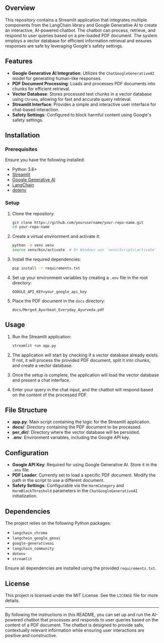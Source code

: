 ## Overview

This repository contains a Streamlit application that integrates multiple components from the LangChain library and Google Generative AI to create an interactive, AI-powered chatbot. The chatbot can process, retrieve, and respond to user queries based on a pre-loaded PDF document. The system employs a vector database for efficient information retrieval and ensures responses are safe by leveraging Google's safety settings.

## Features

- **Google Generative AI Integration**: Utilizes the `ChatGoogleGenerativeAI` model for generating human-like responses.
- **PDF Document Processing**: Loads and processes PDF documents into chunks for efficient retrieval.
- **Vector Database**: Stores processed text chunks in a vector database using `Chroma`, allowing for fast and accurate query retrieval.
- **Streamlit Interface**: Provides a simple and interactive user interface for chat-based interaction.
- **Safety Settings**: Configured to block harmful content using Google's safety settings.

## Installation

### Prerequisites

Ensure you have the following installed:

- Python 3.8+
- [Streamlit](https://streamlit.io/)
- [Google Generative AI](https://developers.generativeai.google)
- [LangChain](https://langchain.readthedocs.io/)
- [dotenv](https://pypi.org/project/python-dotenv/)

### Setup

1. Clone the repository:
    ```bash
    git clone https://github.com/yourusername/your-repo-name.git
    cd your-repo-name
    ```

2. Create a virtual environment and activate it:
    ```bash
    python -m venv venv
    source venv/bin/activate  # On Windows use `venv\Scripts\activate`
    ```

3. Install the required dependencies:
    ```bash
    pip install -r requirements.txt
    ```

4. Set up your environment variables by creating a `.env` file in the root directory:
    ```
    GOOGLE_API_KEY=your_google_api_key
    ```

5. Place the PDF document in the `docs` directory:
    ```
    docs/Merged_Ayurbeat_Everyday_Ayurveda.pdf
    ```

## Usage

1. Run the Streamlit application:
    ```bash
    streamlit run app.py
    ```

2. The application will start by checking if a vector database already exists. If not, it will process the provided PDF document, split it into chunks, and create a vector database.

3. Once the setup is complete, the application will load the vector database and present a chat interface.

4. Enter your query in the chat input, and the chatbot will respond based on the content of the processed PDF.

## File Structure

- **app.py**: Main script containing the logic for the Streamlit application.
- **docs/**: Directory containing the PDF document to be processed.
- **per_dir/**: Directory where the vector database will be persisted.
- **.env**: Environment variables, including the Google API key.

## Configuration

- **Google API Key**: Required for using Google Generative AI. Store it in the `.env` file.
- **PDF Loader**: Currently set to load a specific PDF document. Modify the path in the script to use a different document.
- **Safety Settings**: Configurable via the `HarmCategory` and `HarmBlockThreshold` parameters in the `ChatGoogleGenerativeAI` initialization.

## Dependencies

The project relies on the following Python packages:

- `langchain_chroma`
- `langchain_google_genai`
- `google-generativeai`
- `langchain_community`
- `dotenv`
- `streamlit`

Ensure all dependencies are installed using the provided `requirements.txt`.

## License

This project is licensed under the MIT License. See the `LICENSE` file for more details.

---

By following the instructions in this README, you can set up and run the AI-powered chatbot that processes and responds to user queries based on the content of a PDF document. The chatbot is designed to provide safe, contextually relevant information while ensuring user interactions are positive and constructive.
